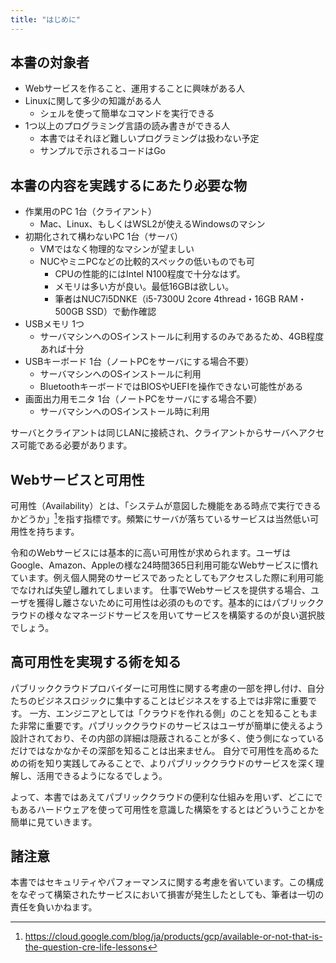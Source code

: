 ```yaml
---
title: "はじめに"
---
```


## 本書の対象者

- Webサービスを作ること、運用することに興味がある人
- Linuxに関して多少の知識がある人
  - シェルを使って簡単なコマンドを実行できる
- 1つ以上のプログラミング言語の読み書きができる人
  - 本書ではそれほど難しいプログラミングは扱わない予定
  - サンプルで示されるコードはGo

## 本書の内容を実践するにあたり必要な物

- 作業用のPC 1台（クライアント）
  - Mac、Linux、もしくはWSL2が使えるWindowsのマシン
- 初期化されて構わないPC 1台（サーバ）
  - VMではなく物理的なマシンが望ましい
  - NUCやミニPCなどの比較的スペックの低いものでも可
    - CPUの性能的にはIntel N100程度で十分なはず。
    - メモリは多い方が良い。最低16GBは欲しい。
    - 筆者はNUC7i5DNKE（i5-7300U 2core 4thread・16GB RAM・500GB SSD）で動作確認
- USBメモリ 1つ
  - サーバマシンへのOSインストールに利用するのみであるため、4GB程度あれば十分
- USBキーボード 1台（ノートPCをサーバにする場合不要）
  - サーバマシンへのOSインストールに利用
  - BluetoothキーボードではBIOSやUEFIを操作できない可能性がある
- 画面出力用モニタ 1台（ノートPCをサーバにする場合不要）
  - サーバマシンへのOSインストール時に利用

サーバとクライアントは同じLANに接続され、クライアントからサーバへアクセス可能である必要があります。

## Webサービスと可用性

可用性（Availability）とは、「システムが意図した機能をある時点で実行できるかどうか」[^google-cre]を指す指標です。頻繁にサーバが落ちているサービスは当然低い可用性を持ちます。

[^google-cre]: https://cloud.google.com/blog/ja/products/gcp/available-or-not-that-is-the-question-cre-life-lessons

令和のWebサービスには基本的に高い可用性が求められます。ユーザはGoogle、Amazon、Appleの様な24時間365日利用可能なWebサービスに慣れています。例え個人開発のサービスであったとしてもアクセスした際に利用可能でなければ失望し離れてしまいます。
仕事でWebサービスを提供する場合、ユーザを獲得し離さないために可用性は必須のものです。基本的にはパブリッククラウドの様々なマネージドサービスを用いてサービスを構築するのが良い選択肢でしょう。

## 高可用性を実現する術を知る

パブリッククラウドプロバイダーに可用性に関する考慮の一部を押し付け、自分たちのビジネスロジックに集中することはビジネスをする上では非常に重要です。
一方、エンジニアとしては「クラウドを作れる側」のことを知ることもまた非常に重要です。パブリッククラウドのサービスはユーザが簡単に使えるよう設計されており、その内部の詳細は隠蔽されることが多く、使う側になっているだけではなかなかその深部を知ることは出来ません。
自分で可用性を高めるための術を知り実践してみることで、よりパブリッククラウドのサービスを深く理解し、活用できるようになるでしょう。

よって、本書ではあえてパブリッククラウドの便利な仕組みを用いず、どこにでもあるハードウェアを使って可用性を意識した構築をするとはどういうことかを簡単に見ていきます。

## 諸注意

本書ではセキュリティやパフォーマンスに関する考慮を省いています。この構成をなぞって構築されたサービスにおいて損害が発生したとしても、筆者は一切の責任を負いかねます。
